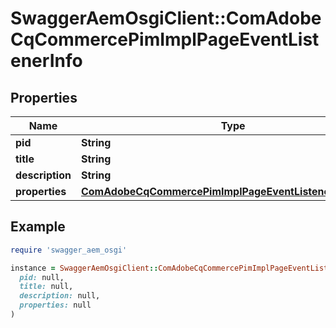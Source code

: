 # SwaggerAemOsgiClient::ComAdobeCqCommercePimImplPageEventListenerInfo

## Properties

| Name | Type | Description | Notes |
| ---- | ---- | ----------- | ----- |
| **pid** | **String** |  | [optional] |
| **title** | **String** |  | [optional] |
| **description** | **String** |  | [optional] |
| **properties** | [**ComAdobeCqCommercePimImplPageEventListenerProperties**](ComAdobeCqCommercePimImplPageEventListenerProperties.md) |  | [optional] |

## Example

```ruby
require 'swagger_aem_osgi'

instance = SwaggerAemOsgiClient::ComAdobeCqCommercePimImplPageEventListenerInfo.new(
  pid: null,
  title: null,
  description: null,
  properties: null
)
```

